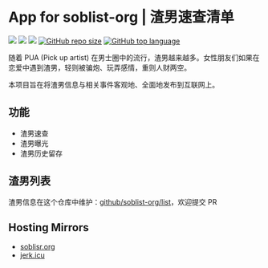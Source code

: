 # App for soblist-org | 渣男速查清单

<p align="left">
    <a href="https://travis-ci.org/soblist-org/app" alt="Pipeline">
        <img src="https://travis-ci.org/soblist-org/app.svg?branch=master" /></a>
    <a href="#" alt="Contributors">
        <img src="https://img.shields.io/github/contributors/soblist-org/app.svg" /></a>
    <a href="#" alt="Last Commit">
        <img src="https://img.shields.io/github/last-commit/soblist-org/app.svg" /></a>
    <a href="#" alt="Repo Size">
        <img alt="GitHub repo size" src="https://img.shields.io/github/repo-size/soblist-org/app.svg" /></a>
    <a href="#" alt="Top language">
        <img alt="GitHub top language" src="https://img.shields.io/github/languages/top/soblist-org/app.svg" /></a>
</p>

随着 PUA (Pick up artist) 在男士圈中的流行，渣男越来越多。女性朋友们如果在恋爱中遇到渣男，轻则被骗炮、玩弄感情，重则人财两空。

本项目旨在将渣男信息与相关事件客观地、全面地发布到互联网上。

## 功能

- 渣男速查
- 渣男曝光
- 渣男历史留存

## 渣男列表

渣男信息在这个仓库中维护：[github/soblist-org/list](https://github.com/soblist-org/list)，欢迎提交 PR

## Hosting Mirrors

- [soblisr.org](https://soblist.org)
- [jerk.icu](https://jerk.icu)
